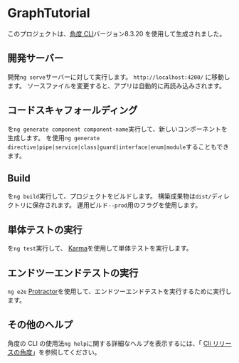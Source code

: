 # <a name="graphtutorial"></a>GraphTutorial

このプロジェクトは、[角度 CLI](https://github.com/angular/angular-cli)バージョン8.3.20 を使用して生成されました。

## <a name="development-server"></a>開発サーバー

開発`ng serve`サーバーに対して実行します。 `http://localhost:4200/` に移動します。 ソースファイルを変更すると、アプリは自動的に再読み込みされます。

## <a name="code-scaffolding"></a>コードスキャフォールディング

を`ng generate component component-name`実行して、新しいコンポーネントを生成します。 を使用`ng generate directive|pipe|service|class|guard|interface|enum|module`することもできます。

## <a name="build"></a>Build

を`ng build`実行して、プロジェクトをビルドします。 構築成果物は`dist/`ディレクトリに保存されます。 運用ビルド`--prod`用のフラグを使用します。

## <a name="running-unit-tests"></a>単体テストの実行

を`ng test`実行して、 [Karma](https://karma-runner.github.io)を使用して単体テストを実行します。

## <a name="running-end-to-end-tests"></a>エンドツーエンドテストの実行

`ng e2e` [Protractor](http://www.protractortest.org/)を使用して、エンドツーエンドテストを実行するために実行します。

## <a name="further-help"></a>その他のヘルプ

角度の CLI の使用法`ng help`に関する詳細なヘルプを表示するには、「 [Cli リリースの角度](https://github.com/angular/angular-cli/blob/master/README.md)」を参照してください。
